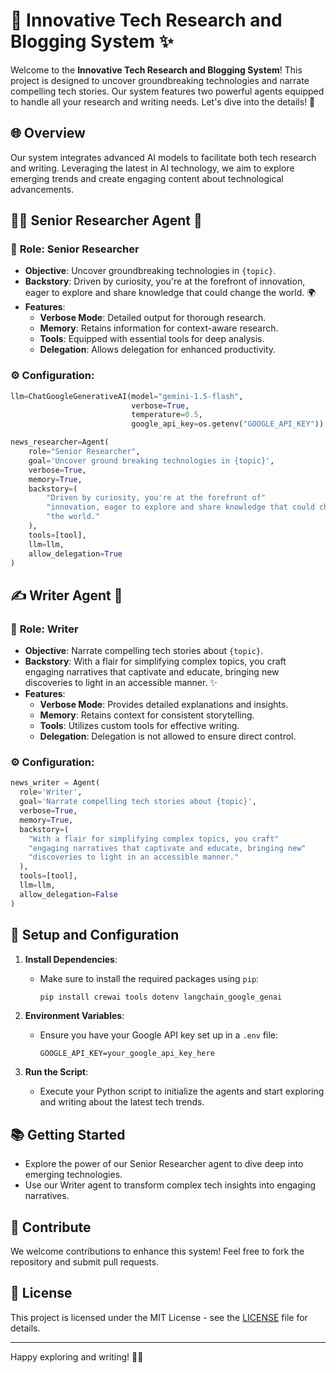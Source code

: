 

# 🚀 **Innovative Tech Research and Blogging System** ✨

Welcome to the **Innovative Tech Research and Blogging System**! This project is designed to uncover groundbreaking technologies and narrate compelling tech stories. Our system features two powerful agents equipped to handle all your research and writing needs. Let's dive into the details! 🌟

## 🌐 **Overview**

Our system integrates advanced AI models to facilitate both tech research and writing. Leveraging the latest in AI technology, we aim to explore emerging trends and create engaging content about technological advancements.

## 🧑‍🔬 **Senior Researcher Agent** 🧠

### 🎯 **Role: Senior Researcher**

- **Objective**: Uncover groundbreaking technologies in `{topic}`.
- **Backstory**: Driven by curiosity, you're at the forefront of innovation, eager to explore and share knowledge that could change the world. 🌍
- **Features**:
  - **Verbose Mode**: Detailed output for thorough research.
  - **Memory**: Retains information for context-aware research.
  - **Tools**: Equipped with essential tools for deep analysis.
  - **Delegation**: Allows delegation for enhanced productivity.

### ⚙️ **Configuration**:
```python
llm=ChatGoogleGenerativeAI(model="gemini-1.5-flash",
                           verbose=True,
                           temperature=0.5,
                           google_api_key=os.getenv("GOOGLE_API_KEY"))

news_researcher=Agent(
    role="Senior Researcher",
    goal='Uncover ground breaking technologies in {topic}',
    verbose=True,
    memory=True,
    backstory=(
        "Driven by curiosity, you're at the forefront of"
        "innovation, eager to explore and share knowledge that could change"
        "the world."
    ),
    tools=[tool],
    llm=llm,
    allow_delegation=True
)
```

## ✍️ **Writer Agent** 📖

### 🎯 **Role: Writer**

- **Objective**: Narrate compelling tech stories about `{topic}`.
- **Backstory**: With a flair for simplifying complex topics, you craft engaging narratives that captivate and educate, bringing new discoveries to light in an accessible manner. ✨
- **Features**:
  - **Verbose Mode**: Provides detailed explanations and insights.
  - **Memory**: Retains context for consistent storytelling.
  - **Tools**: Utilizes custom tools for effective writing.
  - **Delegation**: Delegation is not allowed to ensure direct control.

### ⚙️ **Configuration**:
```python
news_writer = Agent(
  role='Writer',
  goal='Narrate compelling tech stories about {topic}',
  verbose=True,
  memory=True,
  backstory=(
    "With a flair for simplifying complex topics, you craft"
    "engaging narratives that captivate and educate, bringing new"
    "discoveries to light in an accessible manner."
  ),
  tools=[tool],
  llm=llm,
  allow_delegation=False
)
```

## 🔧 **Setup and Configuration**

1. **Install Dependencies**:
   - Make sure to install the required packages using `pip`:
     ```bash
     pip install crewai tools dotenv langchain_google_genai
     ```

2. **Environment Variables**:
   - Ensure you have your Google API key set up in a `.env` file:
     ```plaintext
     GOOGLE_API_KEY=your_google_api_key_here
     ```

3. **Run the Script**:
   - Execute your Python script to initialize the agents and start exploring and writing about the latest tech trends.

## 📚 **Getting Started**

- Explore the power of our Senior Researcher agent to dive deep into emerging technologies.
- Use our Writer agent to transform complex tech insights into engaging narratives.

## 🚀 **Contribute**

We welcome contributions to enhance this system! Feel free to fork the repository and submit pull requests.

## 📜 **License**

This project is licensed under the MIT License - see the [LICENSE](LICENSE) file for details.

---

Happy exploring and writing! 🚀💡

